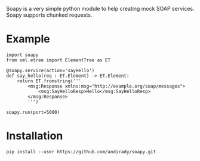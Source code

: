 Soapy is a very simple python module to help creating mock SOAP services.
Soapy supports chunked requests.

Example
=======

```python3
import soapy
from xml.etree import ElementTree as ET

@soapy.service(action='sayHello')
def say_hello(req : ET.Element) -> ET.Element:
    return ET.fromstring('''
        <msg:Response xmlns:msg="http://example.org/soap/messages">
            <msg:SayHelloResp>Hello</msg:SayHelloResp>
        </msg:Response>
        ''')

soapy.run(port=5000)
```
Installation
============

```
pip install --user https://github.com/andirady/soapy.git
```
